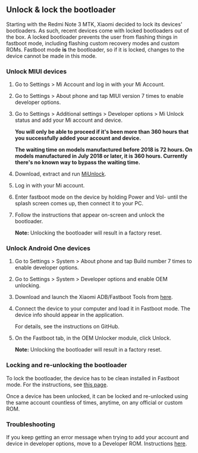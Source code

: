 ## Unlock & lock the bootloader

Starting with the Redmi Note 3 MTK, Xiaomi decided to lock its devices' bootloaders. As such, recent devices come with locked bootloaders out of the box. A locked bootloader prevents the user from flashing things in fastboot mode, including flashing custom recovery modes and custom ROMs. Fastboot mode **is** the bootloader, so if it is locked, changes to the device cannot be made in this mode.

### Unlock MIUI devices

1. Go to Settings > Mi Account and log in with your Mi Account.

2. Go to Settings > About phone and tap MIUI version 7 times to enable developer options.

3. Go to Settings > Additional settings > Developer options > Mi Unlock status and add your Mi account and device.

    **You will only be able to proceed if it's been more than 360 hours that you successfully added your account and device.**

    **The waiting time on models manufactured before 2018 is 72 hours. On models manufactured in July 2018 or later, it is 360 hours. Currently there's no known way to bypass the waiting time.**

4. Download, extract and run [MiUnlock](tools.md).

5. Log in with your Mi account.

6. Enter fastboot mode on the device by holding Power and Vol- until the splash screen comes up, then connect it to your PC.

7. Follow the instructions that appear on-screen and unlock the bootloader.

    **Note:** Unlocking the bootloader will result in a factory reset.

### Unlock Android One devices

1. Go to Settings > System > About phone and tap Build number 7 times to enable developer options.

2. Go to Settings > System > Developer options and enable OEM unlocking.

3. Download and launch the Xiaomi ADB/Fastboot Tools from [here](tools.md).

4. Connect the device to your computer and load it in Fastboot mode. The device info should appear in the application.

    For details, see the instructions on GitHub.

5. On the Fastboot tab, in the OEM Unlocker module, click Unlock.

    **Note:** Unlocking the bootloader will result in a factory reset.

### Locking and re-unlocking the bootloader

To lock the bootloader, the device has to be clean installed in Fastboot mode. For the instructions, see [this page](flashofficial.md).

Once a device has been unlocked, it can be locked and re-unlocked using the same account countless of times, anytime, on any official or custom ROM.

### Troubleshooting

If you keep getting an error message when trying to add your account and device in developer options, move to a Developer ROM. Instructions [here](flashofficial.md).